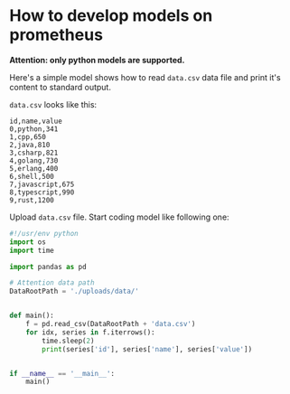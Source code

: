 # How to develop models on prometheus

**Attention: only python models are supported.**

Here's a simple model shows how to read `data.csv` data file and print it's content to standard output.

`data.csv` looks like this:

```text
id,name,value
0,python,341
1,cpp,650
2,java,810
3,csharp,821
4,golang,730
5,erlang,400
6,shell,500
7,javascript,675
8,typescript,990
9,rust,1200
```

Upload `data.csv` file. Start coding model like following one:

```python
#!/usr/env python
import os
import time

import pandas as pd

# Attention data path
DataRootPath = './uploads/data/'


def main():
    f = pd.read_csv(DataRootPath + 'data.csv')
    for idx, series in f.iterrows():
        time.sleep(2)
        print(series['id'], series['name'], series['value'])


if __name__ == '__main__':
    main()
```